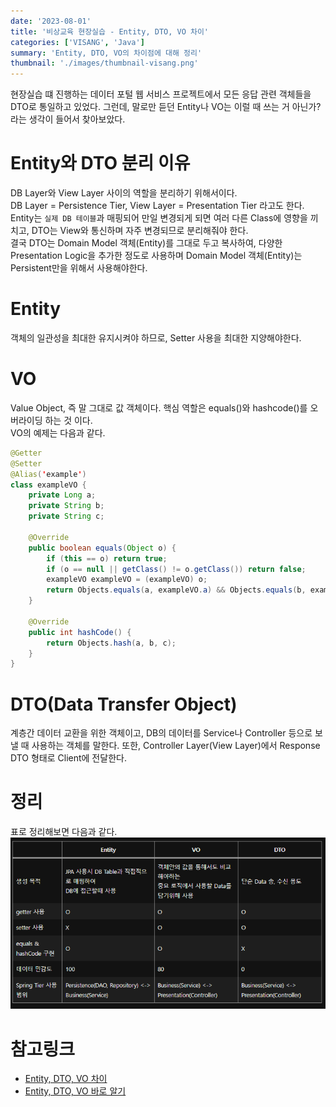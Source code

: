 ```yaml
---
date: '2023-08-01'
title: '비상교육 현장실습 - Entity, DTO, VO 차이'
categories: ['VISANG', 'Java']
summary: 'Entity, DTO, VO의 차이점에 대해 정리'
thumbnail: './images/thumbnail-visang.png'
---
```


현장실습 떄 진행하는 데이터 포털 웹 서비스 프로젝트에서 모든 응답 관련 객체들을 DTO로 통일하고 있었다. 그런데, 말로만 듣던 Entity나 VO는 이럴 때 쓰는 거 아닌가? 라는 생각이 들어서 찾아보았다.

# Entity와 DTO 분리 이유

DB Layer와 View Layer 사이의 역할을 분리하기 위해서이다.  
DB Layer = Persistence Tier, View Layer = Presentation Tier 라고도 한다.  
Entity는 `실제 DB 테이블`과 매핑되어 만일 변경되게 되면 여러 다른 Class에 영향을 끼치고, DTO는 View와 통신하며 자주 변경되므로 분리해줘야 한다.  
결국 DTO는 Domain Model 객체(Entity)를 그대로 두고 복사하여, 다양한 Presentation Logic을 추가한 정도로 사용하며 Domain Model 객체(Entity)는 Persistent만을 위해서 사용해야한다.

# Entity

객체의 일관성을 최대한 유지시켜야 하므로, Setter 사용을 최대한 지양해야한다.

# VO

Value Object, 즉 말 그대로 값 객체이다. 핵심 역할은 equals()와 hashcode()를 오버라이딩 하는 것 이다.  
VO의 예제는 다음과 같다.

```JAVA
@Getter
@Setter
@Alias('example')
class exampleVO {
	private Long a;
	private String b;
	private String c;

	@Override
	public boolean equals(Object o) {
		if (this == o) return true;
		if (o == null || getClass() != o.getClass()) return false;
		exampleVO exampleVO = (exampleVO) o;
		return Objects.equals(a, exampleVO.a) && Objects.equals(b, exampleVO.b) && Objects.equals(c, exampleVO.c);
	}

	@Override
	public int hashCode() {
		return Objects.hash(a, b, c);
	}
}
```

# DTO(Data Transfer Object)

계층간 데이터 교환을 위한 객체이고, DB의 데이터를 Service나 Controller 등으로 보낼 때 사용하는 객체를 말한다. 또한, Controller Layer(View Layer)에서 Response DTO 형태로 Client에 전달한다.

# 정리

표로 정리해보면 다음과 같다.
![Alt text](image-2.png)

# 참고링크

- [Entity, DTO, VO 차이](https://thenicesj.tistory.com/301)
- [Entity, DTO, VO 바로 알기](https://velog.io/@gillog/Entity-DTO-VO-%EB%B0%94%EB%A1%9C-%EC%95%8C%EA%B8%B0)
